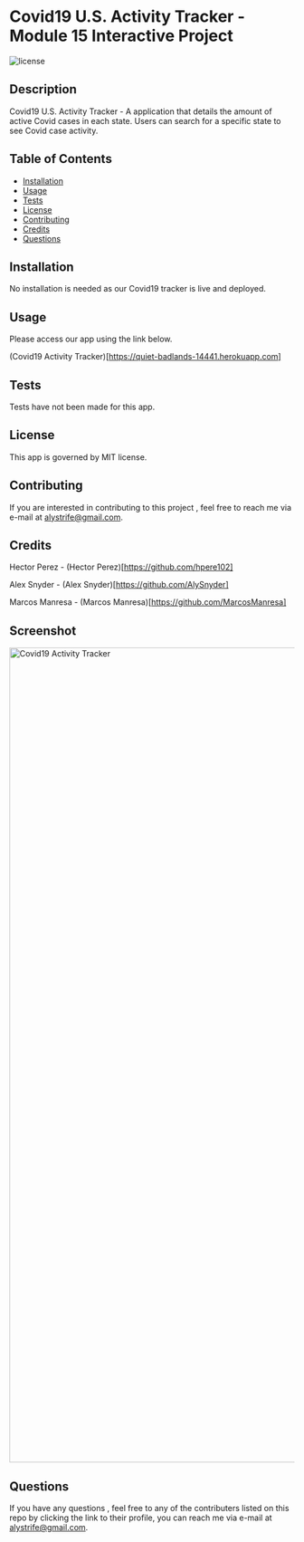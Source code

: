 # Covid19 U.S. Activity Tracker - Module 15 Interactive Project
![license](https://img.shields.io/badge/license-MIT-orange.svg)

## Description

Covid19 U.S. Activity Tracker - A application that details the amount of active Covid cases in each state. Users can search for a specific state to see Covid case activity. 


## Table of Contents

* [Installation](#installation)
* [Usage](#usage)
* [Tests](#tests)
* [License](#license)
* [Contributing](#contributing)
* [Credits](#credits)
* [Questions](#questions)

## Installation

No installation is needed as our Covid19 tracker is live and deployed. 

## Usage

Please access our app using the link below. 

(Covid19 Activity Tracker)[https://quiet-badlands-14441.herokuapp.com]


## Tests

Tests have not been made for this app. 

## License

This app is governed by MIT license.

## Contributing 

If you are interested in contributing to this project , feel free to reach me via e-mail at alystrife@gmail.com.


## Credits 

Hector Perez - (Hector Perez)[https://github.com/hpere102]

Alex Snyder - (Alex Snyder)[https://github.com/AlySnyder]

Marcos Manresa - (Marcos Manresa)[https://github.com/MarcosManresa]

## Screenshot

<img width="1440" alt="Covid19 Activity Tracker" src="https://user-images.githubusercontent.com/59854414/147838352-dc9a492e-b0fb-4da1-870e-e01dc6ca1fbf.png">


## Questions

If you have any questions , feel free to any of the contributers listed on this repo by clicking the link to their profile, you can reach me via e-mail at alystrife@gmail.com. 
